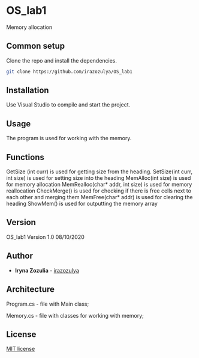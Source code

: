 # OS_lab1

 Memory allocation

 ## Common setup

 Clone the repo and install the dependencies.

 ```bash
 git clone https://github.com/irazozulya/OS_lab1
 ```

 ## Installation

 Use Visual Studio to compile and start the project.
 

 ## Usage

 The program is used for working with the memory.


 ## Functions
 
 GetSize (int curr) is used for getting size from the heading.
 SetSize(int curr, int size) is used for setting size into the heading
 MemAlloc(int size) is used for memory allocation
 MemRealloc(char* addr, int size) is used for memory reallocation
 CheckMerge() is used for checking if there is free cells next to each other and merging them
 MemFree(char* addr) is used for clearing the heading
 ShowMem() is used for outputting the memory array


 ## Version

 OS_lab1 Version 1.0 08/10/2020
 

 ## Author

 - **Iryna Zozulia** - [irazozulya](https://github.com/irazozulya)


 ## Architecture

 Program.cs - file with Main class;

 Memory.cs - file with classes for working with memory;
 

 ## License

 [MIT license](https://choosealicense.com/licenses/mit/)

